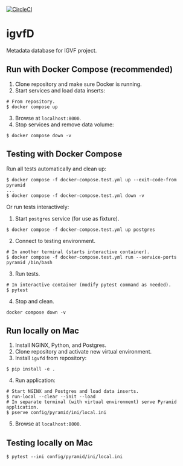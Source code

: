 [![CircleCI](https://circleci.com/gh/IGVF-DACC/igvfd/tree/dev.svg?style=svg)](https://circleci.com/gh/IGVF-DACC/igvfd/tree/dev)
# igvfD
Metadata database for IGVF project.

## Run with Docker Compose (recommended)
1. Clone repository and make sure Docker is running.
2. Start services and load data inserts:
```
# From repository.
$ docker compose up
```
3. Browse at `localhost:8000`.
4. Stop services and remove data volume:
```
$ docker compose down -v
```

## Testing with Docker Compose

Run all tests automatically and clean up:
```
$ docker compose -f docker-compose.test.yml up --exit-code-from pyramid
...
$ docker compose -f docker-compose.test.yml down -v
```

Or run tests interactively:
1. Start `postgres` service (for use as fixture).
```
$ docker compose -f docker-compose.test.yml up postgres
```
2. Connect to testing environment.
```
# In another terminal (starts interactive container).
$ docker compose -f docker-compose.test.yml run --service-ports pyramid /bin/bash
```
3. Run tests.
```
# In interactive container (modify pytest command as needed).
$ pytest
```
4. Stop and clean.
```
docker compose down -v
```

## Run locally on Mac
1. Install NGINX, Python, and Postgres.
2. Clone repository and activate new virtual environment.
3. Install `igvfd` from repository:
```
$ pip install -e .
```
4. Run application:
```
# Start NGINX and Postgres and load data inserts.
$ run-local --clear --init --load
# In separate terminal (with virtual environment) serve Pyramid application.
$ pserve config/pyramid/ini/local.ini
```
5. Browse at `localhost:8000`.

## Testing locally on Mac
```
$ pytest --ini config/pyramid/ini/local.ini
```